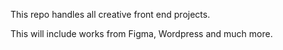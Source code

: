This repo handles all creative front end projects.

This will include works from Figma, Wordpress and much more.
